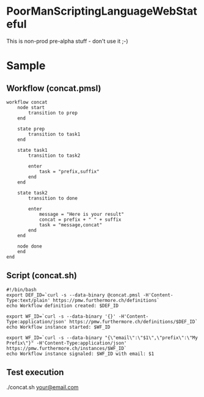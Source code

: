 # PoorManScriptingLanguageWebStateful

This is non-prod pre-alpha stuff - don't use it ;-)

# Sample

## Workflow (concat.pmsl)

```
workflow concat
	node start
		transition to prep
	end
	
	state prep
		transition to task1
	end
	
	state task1
		transition to task2
		
		enter
			task = "prefix,suffix"
		end
	end
	
	state task2
		transition to done
		
		enter
			message = "Here is your result"
			concat = prefix + " " + suffix
			task = "message,concat"
		end
	end
	
	node done
	end
end
```

## Script (concat.sh)

```
#!/bin/bash
export DEF_ID=`curl -s --data-binary @concat.pmsl -H'Content-Type:text/plain' https://pmw.furthermore.ch/definitions`
echo Workflow definition created: $DEF_ID

export WF_ID=`curl -s --data-binary '{}' -H'Content-Type:application/json' https://pmw.furthermore.ch/definitions/$DEF_ID`
echo Workflow instance started: $WF_ID

export WF_ID=`curl -s --data-binary "{\"email\":\"$1\",\"prefix\":\"My Prefix\"}" -H'Content-Type:application/json' https://pmw.furthermore.ch/instances/$WF_ID`
echo Workflow instance signaled: $WF_ID with email: $1
```

## Test execution

./concat.sh your@email.com

